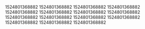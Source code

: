 1524801368882
1524801368882
1524801368882
1524801368882
1524801368882
1524801368882
1524801368882
1524801368882
1524801368882
1524801368882
1524801368882
1524801368882
1524801368882
1524801368882
1524801368882